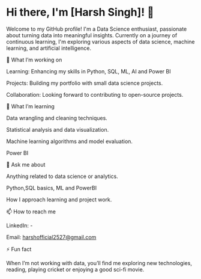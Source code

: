 # Hi there, I'm [Harsh Singh]! 👋

Welcome to my GitHub profile! I'm a Data Science enthusiast, passionate about turning data into meaningful insights. Currently on a journey of continuous learning, I'm exploring various aspects of data science, machine learning, and artificial intelligence.

🔭 What I’m working on

Learning: Enhancing my skills in Python, SQL, ML, AI and Power BI

Projects: Building my portfolio with small data science projects.

Collaboration: Looking forward to contributing to open-source projects.

🌱 What I’m learning

Data wrangling and cleaning techniques.

Statistical analysis and data visualization.

Machine learning algorithms and model evaluation.

Power BI

💬 Ask me about

Anything related to data science or analytics.

Python,SQL basics, ML and PowerBI

How I approach learning and project work.

📫 How to reach me

LinkedIn: -

Email: harshofficial2527@gmail.com

⚡ Fun fact

When I’m not working with data, you’ll find me exploring new technologies, reading, playing cricket or enjoying a good sci-fi movie.

